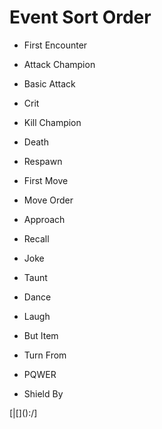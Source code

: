 # Event Sort Order
- First Encounter

- Attack Champion
- Basic Attack
- Crit

- Kill Champion
- Death
- Respawn

- First Move
- Move Order
- Approach
- Recall

- Joke
- Taunt
- Dance
- Laugh

- But Item
- Turn From

- PQWER

- Shield By

[|[\]():/]